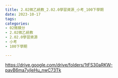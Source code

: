 ```yaml
---
title: 2.02微乙統教_2.02.0學習資源_小考_100下學期
date: 2023-10-17
tags: 
categories:
- 02微積分
- 2.02微乙統教
- 2.02.0學習資源
- 小考
- 100下學期

---
```

https://drive.google.com/drive/folders/1tFS30aRKW-pavB6ma7yjleHu_nwC73Tk
